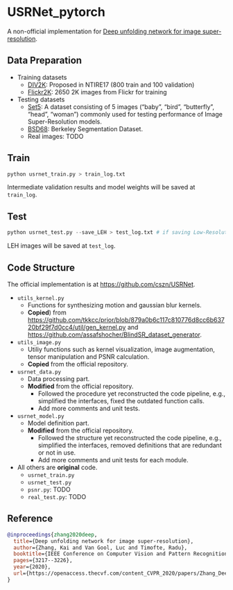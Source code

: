 # USRNet_pytorch

A non-official implementation for [Deep unfolding network for image super-resolution](https://openaccess.thecvf.com/content_CVPR_2020/papers/Zhang_Deep_Unfolding_Network_for_Image_Super-Resolution_CVPR_2020_paper.pdf).

## Data Preparation

- Training datasets
  - [DIV2K](https://data.vision.ee.ethz.ch/cvl/DIV2K/): Proposed in NTIRE17 (800 train and 100 validation)
  - [Flickr2K](https://cv.snu.ac.kr/research/EDSR/Flickr2K.tar): 2650 2K images from Flickr for training
- Testing datasets
  - [Set5](https://github.com/cszn/DPSR/tree/master/testsets/Set5/GT): A dataset consisting of 5 images (“baby”, “bird”, “butterfly”, “head”, “woman”) commonly used for testing performance of Image Super-Resolution models.
  - [BSD68](https://github.com/cszn/DPSR/tree/master/testsets/BSD68/GT): Berkeley Segmentation Dataset.
  - Real images: TODO

## Train

```python
python usrnet_train.py > train_log.txt
```
Intermediate validation results and model weights will be saved at `train_log`.

## Test

```python
python usrnet_test.py --save_LEH > test_log.txt # if saving Low-Resolution (L), Estimated (E) and High-Resolution (H) test images.
```
LEH images will be saved at `test_log`.

## Code Structure

The official implementation is at https://github.com/cszn/USRNet.

- `utils_kernel.py`
  - Functions for synthesizing motion and gaussian blur kernels.
  - **Copied**) from https://github.com/tkkcc/prior/blob/879a0b6c117c810776d8cc6b63720bf29f7d0cc4/util/gen_kernel.py and https://github.com/assafshocher/BlindSR_dataset_generator.
- `utils_image.py`
  - Utiliy functions such as kernel visualization, image augmentation, tensor manipulation and PSNR calculation.
  - **Copied** from the official repository.
- `usrnet_data.py`
  - Data processing part.
  - **Modified** from the official repository.
    - Followed the procedure yet reconstructed the code pipeline, e.g., simplified the interfaces, fixed the outdated function calls.
    - Add more comments and unit tests.
- `usrnet_model.py`
  - Model definition part.
  - **Modified** from the official repository.
    - Followed the structure yet reconstructed the code pipeline, e.g., simplified the interfaces, removed definitions that are redundant or not in use.
    - Add more comments and unit tests for each module.
- All others are **original** code.
  - `usrnet_train.py`
  - `usrnet_test.py`
  - `psnr.py`: TODO
  - `real_test.py`: TODO

## Reference

```BibTex
@inproceedings{zhang2020deep,
  title={Deep unfolding network for image super-resolution},
  author={Zhang, Kai and Van Gool, Luc and Timofte, Radu},
  booktitle={IEEE Conference on Computer Vision and Pattern Recognition},
  pages={3217--3226},
  year={2020},
  url={https://openaccess.thecvf.com/content_CVPR_2020/papers/Zhang_Deep_Unfolding_Network_for_Image_Super-Resolution_CVPR_2020_paper.pdf}
}
```
